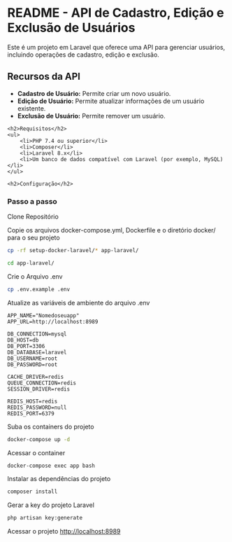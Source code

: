 

<body>
    <h1>README - API de Cadastro, Edição e Exclusão de Usuários</h1>
    <p>Este é um projeto em Laravel que oferece uma API para gerenciar usuários, incluindo operações de cadastro, edição e exclusão.</p>
    <h2>Recursos da API</h2>
    <ul>
        <li><strong>Cadastro de Usuário:</strong> Permite criar um novo usuário.</li>
        <li><strong>Edição de Usuário:</strong> Permite atualizar informações de um usuário existente.</li>
        <li><strong>Exclusão de Usuário:</strong> Permite remover um usuário.</li>
    </ul>

    <h2>Requisitos</h2>
    <ul>
        <li>PHP 7.4 ou superior</li>
        <li>Composer</li>
        <li>Laravel 8.x</li>
        <li>Um banco de dados compatível com Laravel (por exemplo, MySQL)</li>
    </ul>

    <h2>Configuração</h2>

    

### Passo a passo
Clone Repositório


Copie os arquivos docker-compose.yml, Dockerfile e o diretório docker/ para o seu projeto
```sh
cp -rf setup-docker-laravel/* app-laravel/
```
```sh
cd app-laravel/
```


Crie o Arquivo .env
```sh
cp .env.example .env
```


Atualize as variáveis de ambiente do arquivo .env
```dosini
APP_NAME="Nomedoseuapp"
APP_URL=http://localhost:8989

DB_CONNECTION=mysql
DB_HOST=db
DB_PORT=3306
DB_DATABASE=laravel
DB_USERNAME=root
DB_PASSWORD=root

CACHE_DRIVER=redis
QUEUE_CONNECTION=redis
SESSION_DRIVER=redis

REDIS_HOST=redis
REDIS_PASSWORD=null
REDIS_PORT=6379
```


Suba os containers do projeto
```sh
docker-compose up -d
```


Acessar o container
```sh
docker-compose exec app bash
```


Instalar as dependências do projeto
```sh
composer install
```


Gerar a key do projeto Laravel
```sh
php artisan key:generate
```


Acessar o projeto
[http://localhost:8989](http://localhost:8989)

</body>
